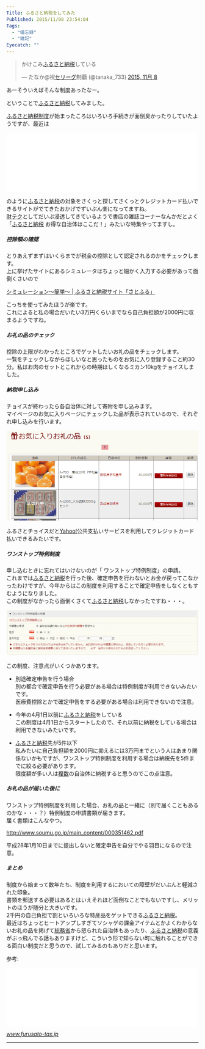 ```yaml
---
Title: ふるさと納税をしてみた
Published: 2015/11/08 23:54:04
Tags:
  - "備忘録"
  - "雑記"
Eyecatch: ""
---
```

<p><blockquote class="twitter-tweet" lang="ja"><p lang="ja" dir="ltr">かけこみ<a class="keyword" href="http://d.hatena.ne.jp/keyword/%A4%D5%A4%EB%A4%B5%A4%C8%C7%BC%C0%C7">ふるさと納税</a>している</p>&mdash; たなか@祝<a class="keyword" href="http://d.hatena.ne.jp/keyword/%A5%BB%A5%EA%A1%BC%A5%B0">セリーグ</a>制覇 (@tanaka_733) <a href="https://twitter.com/tanaka_733/status/663333740928630784">2015, 11月 8</a></blockquote><script async src="//platform.twitter.com/widgets.js" charset="utf-8"></script></p>

<p>あーそういえばそんな制度あったなー。</p>

<p>ということで<a class="keyword" href="http://d.hatena.ne.jp/keyword/%A4%D5%A4%EB%A4%B5%A4%C8%C7%BC%C0%C7">ふるさと納税</a>してみました。</p>

<p><a class="keyword" href="http://d.hatena.ne.jp/keyword/%A4%D5%A4%EB%A4%B5%A4%C8%C7%BC%C0%C7%C0%A9%C5%D9">ふるさと納税制度</a>が始まったころはいろいろ手続きが面倒臭かったりしていたようですが、最近は</p>

<p><iframe src="//hatenablog-parts.com/embed?url=https%3A%2F%2Fwww.furusato-tax.jp%2F" title="ふるさと納税サイト [ふるさとチョイス]" class="embed-card embed-webcard" scrolling="no" frameborder="0" style="display: block; width: 100%; height: 155px; max-width: 500px; margin: 10px 0px;"></iframe></p>

<p>のように<a class="keyword" href="http://d.hatena.ne.jp/keyword/%A4%D5%A4%EB%A4%B5%A4%C8%C7%BC%C0%C7">ふるさと納税</a>の対象をさくっと探してさくっとクレジットカード払いできるサイトがでてきたおかげでずいぶん楽になってますね。<br/>
<a class="keyword" href="http://d.hatena.ne.jp/keyword/%BA%E2%A5%C6%A5%AF">財テク</a>としてだいぶ浸透してきているようで書店の雑誌コーナーなんかだとよく「<a class="keyword" href="http://d.hatena.ne.jp/keyword/%A4%D5%A4%EB%A4%B5%A4%C8%C7%BC%C0%C7">ふるさと納税</a> お得な自治体はここだ！」みたいな特集やってますし。</p>

<h5>控除額の確認</h5>

<p>とりあえずまずはいくらまでが税金の控除として認定されるのかをチェックします。<br/>
上に挙げたサイトにあるシミュレータはちょっと細かく入力する必要があって面倒くさいので</p>

<p><a href="https://www.satofull.jp/static/calculation02.php">&#x30B7;&#x30DF;&#x30E5;&#x30EC;&#x30FC;&#x30B7;&#x30E7;&#x30F3;&#xFF5E;&#x7C21;&#x5358;&#xFF5E; | &#x3075;&#x308B;&#x3055;&#x3068;&#x7D0D;&#x7A0E;&#x30B5;&#x30A4;&#x30C8;&#x300C;&#x3055;&#x3068;&#x3075;&#x308B;&#x300D;</a></p>

<p>こっちを使ってみたほうが楽です。<br/>
これによると私の場合だいたい3万円くらいまでなら自己負担額が2000円に収まるようですね。</p>

<h5>お礼の品のチェック</h5>

<p>控除の上限がわかったところでゲットしたいお礼の品をチェックします。<br/>
一覧をチェックしながらほしいなと思ったものをお気に入り登録すること約30分。私はお肉のセットとこれからの時期ほしくなるミカン10kgをチョイスしました。</p>

<h5>納税申し込み</h5>

<p>チョイスが終わったら各自治体に対して寄附を申し込みます。<br/>
マイページのお気に入りページにチェックした品が表示されているので、それぞれ申し込みを行います。</p>

<p><span itemscope itemtype="http://schema.org/Photograph"><img src="20151108233827.png" alt="f:id:Ovis:20151108233827p:plain" title="f:id:Ovis:20151108233827p:plain" class="hatena-fotolife" itemprop="image"></span></p>

<p>ふるさとチョイスだと<a class="keyword" href="http://d.hatena.ne.jp/keyword/Yahoo%21">Yahoo!</a>公共支払いサービスを利用してクレジットカード払いできるみたいです。</p>

<h5>ワンストップ特例制度</h5>

<p>申し込むときに忘れてはいけないのが「 ワンストップ特例制度」の申請。<br/>
これまでは<a class="keyword" href="http://d.hatena.ne.jp/keyword/%A4%D5%A4%EB%A4%B5%A4%C8%C7%BC%C0%C7">ふるさと納税</a>を行った後、確定申告を行わないとお金が戻ってこなかったわけですが、今年からはこの制度を利用することで確定申告をしなくともすむようになりました。<br/>
この制度がなかったら面倒くさくて<a class="keyword" href="http://d.hatena.ne.jp/keyword/%A4%D5%A4%EB%A4%B5%A4%C8%C7%BC%C0%C7">ふるさと納税</a>しなかったですね・・・。</p>

<p><span itemscope itemtype="http://schema.org/Photograph"><img src="20151108234140.png" alt="f:id:Ovis:20151108234140p:plain" title="f:id:Ovis:20151108234140p:plain" class="hatena-fotolife" itemprop="image"></span></p>

<p>この制度、注意点がいくつかあります。</p>

<ul>
<li><p>別途確定申告を行う場合<br/>
別の都合で確定申告を行う必要がある場合は特例制度が利用できないみたいです。<br/>
医療費控除とかで確定申告をする必要がある場合は利用できないので注意。</p></li>
<li><p>今年の4月1日以前に<a class="keyword" href="http://d.hatena.ne.jp/keyword/%A4%D5%A4%EB%A4%B5%A4%C8%C7%BC%C0%C7">ふるさと納税</a>をしている<br/>
この制度は4月1日からスタートしたので、それ以前に納税をしている場合は利用できないみたいです。</p></li>
<li><p><a class="keyword" href="http://d.hatena.ne.jp/keyword/%A4%D5%A4%EB%A4%B5%A4%C8%C7%BC%C0%C7">ふるさと納税</a>先が5件以下<br/>
私みたいに自己負担額を2000円に抑えるには3万円までという人はあまり関係ないかもですが、ワンストップ特例制度を利用する場合は納税先を5件までに絞る必要があります。<br/>
限度額が多い人は<a class="keyword" href="http://d.hatena.ne.jp/keyword/%CA%A3%BF%F4">複数</a>の自治体に納税すると思うのでこの点注意。</p></li>
</ul>


<h5>お礼の品が届いた後に</h5>

<p>ワンストップ特例制度を利用した場合、お礼の品と一緒に（別で届くこともあるのかな・・・？）特例制度の申請書類が届きます。<br/>
届く書類はこんなやつ。</p>

<p><a href="http://www.soumu.go.jp/main_content/000351462.pdf">http://www.soumu.go.jp/main_content/000351462.pdf</a></p>

<p>平成28年1月10日までに提出しないと確定申告を自分でやる羽目になるので注意。</p>

<h5>まとめ</h5>

<p>制度から始まって数年たち、制度を利用するにおいての障壁がだいぶんと軽減された印象。<br/>
書類を郵送する必要はあるとはいえそれほど面倒なことでもないですし、メリットのほうが随分と大きいです。<br/>
2千円の自己負担で割といろいろな特産品をゲットできる<a class="keyword" href="http://d.hatena.ne.jp/keyword/%A4%D5%A4%EB%A4%B5%A4%C8%C7%BC%C0%C7">ふるさと納税</a>。<br/>
最近はちょっとヒートアップしすぎてソシャゲの課金アイテムとかよくわからないお礼の品を掲げて<a class="keyword" href="http://d.hatena.ne.jp/keyword/%C1%ED%CC%B3%BE%CA">総務省</a>から怒られた自治体もあったり、<a class="keyword" href="http://d.hatena.ne.jp/keyword/%A4%D5%A4%EB%A4%B5%A4%C8%C7%BC%C0%C7">ふるさと納税</a>の意義がぶっ飛んでる話もありますけど、こういう形で知らない町に触れることができる面白い制度だと思うので、試してみるのもありだと思います。</p>

<p>参考:</p>

<p><iframe src="//hatenablog-parts.com/embed?url=http%3A%2F%2Fwww.furusato-tax.jp%2F2015newrule.html" title=" » 2015年ふるさと納税　ワンストップ特例制度を徹底解説！税制改正でふるさと納税の何が変わった？" class="embed-card embed-webcard" scrolling="no" frameborder="0" style="display: block; width: 100%; height: 155px; max-width: 500px; margin: 10px 0px;"></iframe><cite class="hatena-citation"><a href="http://www.furusato-tax.jp/2015newrule.html">www.furusato-tax.jp</a></cite></p>

***